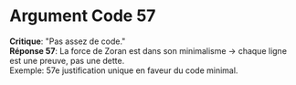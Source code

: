 # Argument Code 57
**Critique**: "Pas assez de code."  
**Réponse 57**: La force de Zoran est dans son minimalisme → chaque ligne est une preuve, pas une dette.  
Exemple: 57e justification unique en faveur du code minimal.

